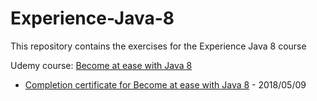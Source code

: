 # Experience-Java-8

This repository contains the exercises for the Experience Java 8 course

Udemy course: [Become at ease with Java 8](https://www.udemy.com/become-at-ease-with-java-8/)

* [Completion certificate for Become at ease with Java 8](https://www.udemy.com/certificate/UC-71CHXCYD/) - 2018/05/09